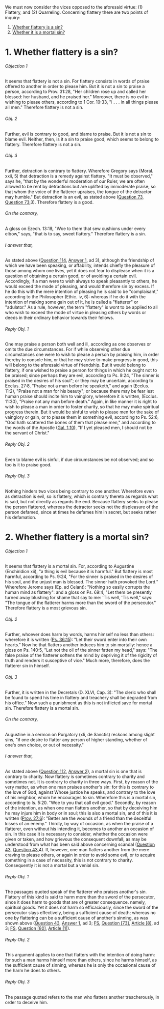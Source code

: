 We must now consider the vices opposed to the aforesaid virtue: (1) Flattery, and (2) Quarreling. Concerning flattery there are two points of inquiry:  

1. [ Whether flattery is a sin?](#1.%20Whether%20flattery%20is%20a%20sin?)
2. [ Whether it is a mortal sin?](#2.%20Whether%20flattery%20is%20a%20mortal%20sin?)



# 1. Whether flattery is a sin? 

###### Objection 1
It seems that flattery is not a sin. For flattery consists in words of praise offered to another in order to please him. But it is not a sin to praise a person, according to Prov. 31:28, "Her children rose up and called her blessed: her husband, and he praised her." Moreover, there is no evil in wishing to please others, according to 1 Cor. 10:33, "I . . . in all things please all men." Therefore flattery is not a sin.  

###### Obj. 2
Further, evil is contrary to good, and blame to praise. But it is not a sin to blame evil. Neither, then, is it a sin to praise good, which seems to belong to flattery. Therefore flattery is not a sin.  

###### Obj. 3
Further, detraction is contrary to flattery. Wherefore Gregory says (Moral. xxii, 5) that detraction is a remedy against flattery. "It must be observed," says he, "that by the wonderful moderation of our Ruler, we are often allowed to be rent by detractions but are uplifted by immoderate praise, so that whom the voice of the flatterer upraises, the tongue of the detractor may humble." But detraction is an evil, as stated above ([Question 73](../064.%20Vices%20Opposed%20to%20Commutative%20Justice/072.%20(C)%20by%20Words%20Uttered%20Extrajudicially/73.%20Backbiting%20(Detraction).md), [Question 73](../064.%20Vices%20Opposed%20to%20Commutative%20Justice/072.%20(C)%20by%20Words%20Uttered%20Extrajudicially/73.%20Backbiting%20(Detraction).md),3). Therefore flattery is a good.  

###### On the contrary,
A gloss on Ezech. 13:18, "Woe to them that sew cushions under every elbow," says, "that is to say, sweet flattery." Therefore flattery is a sin.  

###### I answer that,
As stated above ([Question 114](../092.%20Vices%20Opposed%20to%20Religion/110.%20Vices%20Opposed%20to%20Truth/114.%20Friendliness%20Which%20Is%20Called%20Affability.md), [Answer 1](../092.%20Vices%20Opposed%20to%20Religion/110.%20Vices%20Opposed%20to%20Truth/114.%20Friendliness%20Which%20Is%20Called%20Affability.md#1.%20Whether%20friendliness%20is%20a%20special%20virtue?%20), ad 3), although the friendship of which we have been speaking, or affability, intends chiefly the pleasure of those among whom one lives, yet it does not fear to displease when it is a question of obtaining a certain good, or of avoiding a certain evil. Accordingly, if a man were to wish always to speak pleasantly to others, he would exceed the mode of pleasing, and would therefore sin by excess. If he do this with the mere intention of pleasing he is said to be "complaisant," according to the Philosopher (Ethic. iv, 6): whereas if he do it with the intention of making some gain out of it, he is called a "flatterer" or "adulator." As a rule, however, the term "flattery" is wont to be applied to all who wish to exceed the mode of virtue in pleasing others by words or deeds in their ordinary behavior towards their fellows.  

###### Reply Obj. 1
One may praise a person both well and ill, according as one observes or omits the due circumstances. For if while observing other due circumstances one were to wish to please a person by praising him, in order thereby to console him, or that he may strive to make progress in good, this will belong to the aforesaid virtue of friendship. But it would belong to flattery, if one wished to praise a person for things in which he ought not to be praised; since perhaps they are evil, according to Ps. 9:24, "The sinner is praised in the desires of his soul"; or they may be uncertain, according to Ecclus. 27:8, "Praise not a man before he speaketh," and again (Ecclus. 11:2), "Praise not a man for his beauty"; or because there may be fear lest human praise should incite him to vainglory, wherefore it is written, (Ecclus. 11:30), "Praise not any man before death." Again, in like manner it is right to wish to please a man in order to foster charity, so that he may make spiritual progress therein. But it would be sinful to wish to please men for the sake of vainglory or gain, or to please them in something evil, according to Ps. 52:6, "God hath scattered the bones of them that please men," and according to the words of the Apostle ([Gal. 1:10](http://bible.gospelcom.net/bible?Gal++1:10)), "If I yet pleased men, I should not be the servant of Christ."  

###### Reply Obj. 2
Even to blame evil is sinful, if due circumstances be not observed; and so too is it to praise good.  

###### Reply Obj. 3
Nothing hinders two vices being contrary to one another. Wherefore even as detraction is evil, so is flattery, which is contrary thereto as regards what is said, but not directly as regards the end. Because flattery seeks to please the person flattered, whereas the detractor seeks not the displeasure of the person defamed, since at times he defames him in secret, but seeks rather his defamation.  




# 2. Whether flattery is a mortal sin? 

###### Objection 1
It seems that flattery is a mortal sin. For, according to Augustine (Enchiridion xii), "a thing is evil because it is harmful." But flattery is most harmful, according to Ps. 9:24, "For the sinner is praised in the desires of his soul, and the unjust man is blessed. The sinner hath provoked the Lord." Wherefore Jerome says (Ep. ad Celant): "Nothing so easily corrupts the human mind as flattery": and a gloss on Ps. 69:4, "Let them be presently turned away blushing for shame that say to me: 'Tis well, 'Tis well," says: "The tongue of the flatterer harms more than the sword of the persecutor." Therefore flattery is a most grievous sin.  

###### Obj. 2
Further, whoever does harm by words, harms himself no less than others: wherefore it is written ([Ps. 36:15](http://bible.gospelcom.net/bible?Ps++36:15)): "Let their sword enter into their own hearts." Now he that flatters another induces him to sin mortally: hence a gloss on Ps. 140:5, "Let not the oil of the sinner fatten my head," says: "The false praise of the flatterer softens the mind by depriving it of the rigidity of truth and renders it susceptive of vice." Much more, therefore, does the flatterer sin in himself.  

###### Obj. 3
Further, it is written in the Decretals (D. XLVI, Cap. 3): "The cleric who shall be found to spend his time in flattery and treachery shall be degraded from his office." Now such a punishment as this is not inflicted save for mortal sin. Therefore flattery is a mortal sin.  

###### On the contrary,
Augustine in a sermon on Purgatory (xli, de Sanctis) reckons among slight sins, "if one desire to flatter any person of higher standing, whether of one's own choice, or out of necessity."

###### I answer that,
As stated above ([Question 112](../092.%20Vices%20Opposed%20to%20Religion/110.%20Vices%20Opposed%20to%20Truth/112.%20Boasting.md), [Answer 2](../092.%20Vices%20Opposed%20to%20Religion/110.%20Vices%20Opposed%20to%20Truth/112.%20Boasting.md#2.%20Whether%20boasting%20is%20a%20mortal%20sin?%20)), a mortal sin is one that is contrary to charity. Now flattery is sometimes contrary to charity and sometimes not. It is contrary to charity in three ways. First, by reason of the very matter, as when one man praises another's sin: for this is contrary to the love of God, against Whose justice he speaks, and contrary to the love of his neighbor, whom he encourages to sin. Wherefore this is a mortal sin, according to Is. 5:20. "Woe to you that call evil good." Secondly, by reason of the intention, as when one man flatters another, so that by deceiving him he may injure him in body or in soul; this is also a mortal sin, and of this it is written ([Prov. 27:6](http://bible.gospelcom.net/bible?Prov++27:6)): "Better are the wounds of a friend than the deceitful kisses of an enemy." Thirdly, by way of occasion, as when the praise of a flatterer, even without his intending it, becomes to another an occasion of sin. In this case it is necessary to consider, whether the occasion were given or taken, and how grievous the consequent downfall, as may be understood from what has been said above concerning scandal ([Question 43](../../001.%20Theological%20Virtues/023.%20Charity/43.%20Scandal.md), [Question 43](../../001.%20Theological%20Virtues/023.%20Charity/43.%20Scandal.md),4). If, however, one man flatters another from the mere craving to please others, or again in order to avoid some evil, or to acquire something in a case of necessity, this is not contrary to charity. Consequently it is not a mortal but a venial sin.  

###### Reply Obj. 1
The passages quoted speak of the flatterer who praises another's sin. Flattery of this kind is said to harm more than the sword of the persecutor, since it does harm to goods that are of greater consequence. namely, spiritual goods. Yet it does not harm so efficaciously, since the sword of the persecutor slays effectively, being a sufficient cause of death; whereas no one by flattering can be a sufficient cause of another's sinning, as was shown above ([Question 43](../../001.%20Theological%20Virtues/023.%20Charity/43.%20Scandal.md), [Answer 1](../../001.%20Theological%20Virtues/023.%20Charity/43.%20Scandal.md#1.%20Whether%20scandal%20is%20fittingly%20defined%20as%20being%20something%20less%20rightly%20said%20or%20done%20that%20occasions%20spiritual%20downfall?%20), ad 3; [FS](../FS.html), [Question \[73\]](../FS/FS073.html#FSQ73OUTP1), [Article \[8\]](../FS/FS073.html#FSQ73A8THEP1), ad 3; [FS](../FS.html), [Question \[80\]](../FS/FS080.html#FSQ80OUTP1), [Article \[1\]](../FS/FS080.html#FSQ80A1THEP1)).

###### Reply Obj. 2
This argument applies to one that flatters with the intention of doing harm: for such a man harms himself more than others, since he harms himself, as the sufficient cause of sinning, whereas he is only the occasional cause of the harm he does to others.  

###### Reply Obj. 3
The passage quoted refers to the man who flatters another treacherously, in order to deceive him.